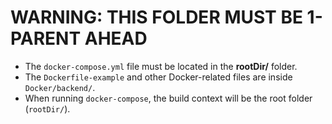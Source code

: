 # WARNING: THIS FOLDER MUST BE 1-PARENT AHEAD

- The `docker-compose.yml` file must be located in the **rootDir/** folder.
- The `Dockerfile-example` and other Docker-related files are inside `Docker/backend/`.
- When running `docker-compose`, the build context will be the root folder (`rootDir/`).